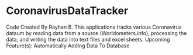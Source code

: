 # CoronavirusDataTracker
Code Created By Rayhan B.
This applications tracks various Coronavirus dataum by reading data from a source (Worldometers.info), processing the data, and writing the data into text files and excel sheets. 
Upcoming Feature(s): Automatically Adding Data To Database
